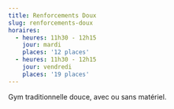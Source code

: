 ```yaml
---
title: Renforcements Doux
slug: renforcements-doux
horaires:
  - heures: 11h30 - 12h15
    jour: mardi
    places: '12 places'
  - heures: 11h30 - 12h15
    jour: vendredi
    places: '19 places'
---
```

Gym traditionnelle douce, avec ou sans matériel.
